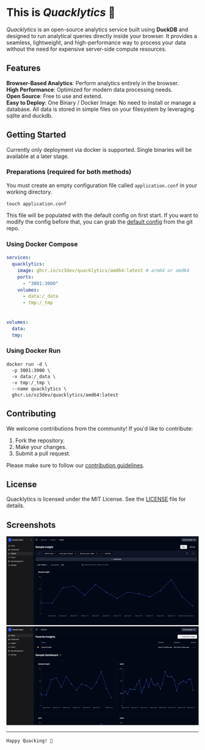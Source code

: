 # This is _Quacklytics_ 🦆

_Quacklytics_ is an open-source analytics service built using **DuckDB** and designed to run analytical queries directly inside
your browser. It provides a seamless, lightweight, and high-performance way to process your data without the need for
expensive server-side compute resources.

## Features

**Browser-Based Analytics**: Perform analytics entirely in the browser.  
**High Performance**: Optimized for modern data processing needs.  
**Open Source**: Free to use and extend.  
**Easy to Deploy**: One Binary / Docker Image: No need to install or manage a database. All data is stored in simple files on your filesystem by leveraging sqlite and duckdb.

## Getting Started

Currently only deployment via docker is supported. Single binaries will be available at a later stage.

### Preparations (required for both methods)

You must create an empty configuration file called `application.conf` in your working directory.  

```shell
touch application.conf
```

This file will be populated with the default config on first start. 
If you want to modify the config before that, you can grab 
the [default config](backend/config/default.conf) from the git repo.

### Using Docker Compose
```yaml
services:
  quacklytics:
    image: ghcr.io/xz3dev/quacklytics/amd64:latest # arm64 or amd64
    ports:
      - "3001:3000"
    volumes:
      - data:/_data
      - tmp:/_tmp


volumes:
  data:
  tmp:
```

### Using Docker Run

```shell
docker run -d \
  -p 3001:3000 \
  -v data:/_data \
  -v tmp:/_tmp \
  --name quacklytics \
  ghcr.io/xz3dev/quacklytics/amd64:latest
```

## Contributing

We welcome contributions from the community! If you'd like to contribute:

1. Fork the repository.
2. Make your changes.
3. Submit a pull request.

Please make sure to follow our [contribution guidelines](CONTRIBUTING.md).

## License

Quacklytics is licensed under the MIT License. See the [LICENSE](LICENSE) file for details.

## Screenshots

![Screenshot](docs/screenshots/insight.png)
![Screenshot](docs/screenshots/dashboard.png)

---
```
Happy Quacking! 🦆
```
